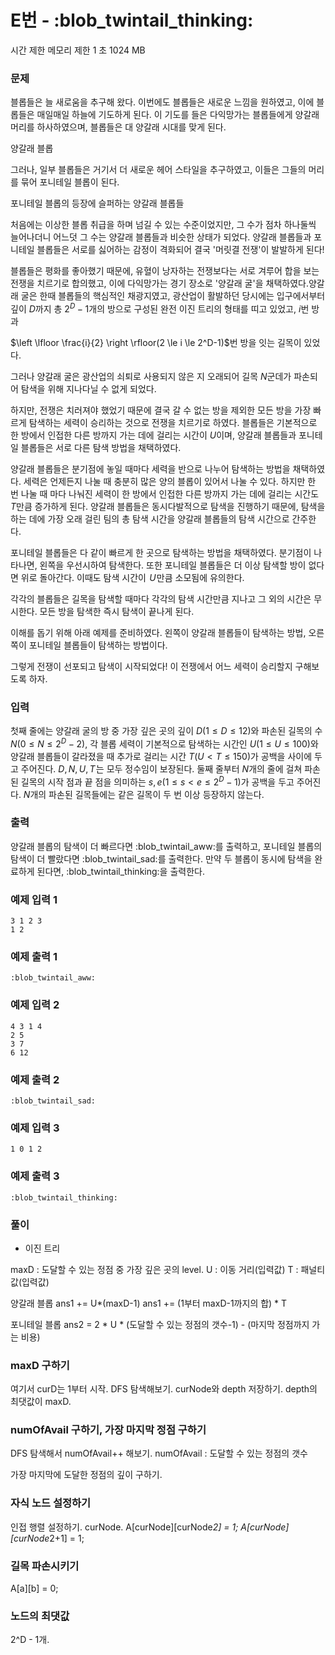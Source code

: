 # E번 - :blob_twintail_thinking:
시간 제한	메모리 제한
1 초	1024 MB
### 문제
블롭들은 늘 새로움을 추구해 왔다. 이번에도 블롭들은 새로운 느낌을 원하였고, 이에 블롭들은 매일매일 하늘에 기도하게 된다.
이 기도를 들은 다익망가는 블롭들에게 양갈래 머리를 하사하였으며, 블롭들은 대 양갈래 시대를 맞게 된다.




양갈래 블롭

그러나, 일부 블롭들은 거기서 더 새로운 헤어 스타일을 추구하였고, 이들은 그들의 머리를 묶어 포니테일 블롭이 된다.


포니테일 블롭의 등장에 슬퍼하는 양갈래 블롭들

처음에는 이상한 블롭 취급을 하며 넘길 수 있는 수준이었지만, 그 수가 점차 하나둘씩 늘어나더니 어느덧 그 수는 양갈래 블롭들과 비슷한 상태가 되었다.
양갈래 블롭들과 포니테일 블롭들은 서로를 싫어하는 감정이 격화되어 결국 '머릿결 전쟁'이 발발하게 된다!

블롭들은 평화를 좋아했기 때문에, 유혈이 낭자하는 전쟁보다는 서로 겨루어 합을 보는 전쟁을 치르기로 합의했고, 이에 다익망가는 경기 장소로 '양갈래 굴'을 채택하였다.양갈래 굴은 한때 블롭들의 핵심적인 채광지였고, 광산업이 활발하던 당시에는 입구에서부터 깊이 $D$까지 총 $2^D-1$개의 방으로 구성된 완전 이진 트리의 형태를 띠고 있었고, $i$번 방과 

$\left \lfloor \frac{i}{2} \right \rfloor(2 \le i \le 2^D-1)$번 방을 잇는 길목이 있었다.

그러나 양갈래 굴은 광산업의 쇠퇴로 사용되지 않은 지 오래되어 길목 $N$군데가 파손되어 탐색을 위해 지나다닐 수 없게 되었다.

하지만, 전쟁은 치러져야 했었기 때문에 결국 갈 수 없는 방을 제외한 모든 방을 가장 빠르게 탐색하는 세력이 승리하는 것으로 전쟁을 치르기로 하였다.
블롭들은 기본적으로 한 방에서 인접한 다른 방까지 가는 데에 걸리는 시간이 $U$이며, 양갈래 블롭들과 포니테일 블롭들은 서로 다른 탐색 방법을 채택하였다.

양갈래 블롭들은 분기점에 놓일 때마다 세력을 반으로 나누어 탐색하는 방법을 채택하였다. 세력은 언제든지 나눌 때 충분히 많은 양의 블롭이 있어서 나눌 수 있다. 하지만 한 번 나눌 때 마다 나눠진 세력이 한 방에서 인접한 다른 방까지 가는 데에 걸리는 시간도 $T$만큼 증가하게 된다.
양갈래 블롭들은 동시다발적으로 탐색을 진행하기 때문에, 탐색을 하는 데에 가장 오래 걸린 팀의 총 탐색 시간을 양갈래 블롭들의 탐색 시간으로 간주한다.

포니테일 블롭들은 다 같이 빠르게 한 곳으로 탐색하는 방법을 채택하였다. 분기점이 나타나면, 왼쪽을 우선시하여 탐색한다.
또한 포니테일 블롭들은 더 이상 탐색할 방이 없다면 위로 돌아간다. 이때도 탐색 시간이  $U$ 만큼 소모됨에 유의한다.

각각의 블롭들은 길목을 탐색할 때마다 각각의 탐색 시간만큼 지나고 그 외의 시간은 무시한다.
모든 방을 탐색한 즉시 탐색이 끝나게 된다.

이해를 돕기 위해 아래 예제를 준비하였다. 왼쪽이 양갈래 블롭들이 탐색하는 방법, 오른쪽이 포니테일 블롭들이 탐색하는 방법이다.




그렇게 전쟁이 선포되고 탐색이 시작되었다! 이 전쟁에서 어느 세력이 승리할지 구해보도록 하자.

### 입력
첫째 줄에는 양갈래 굴의 방 중 가장 깊은 곳의 깊이 $D(1 \le D \le 12)$와 파손된 길목의 수 $N(0 \le N \le 2^D-2)$,
각 블롭 세력이 기본적으로 탐색하는 시간인 $U(1 \le U \le 100)$와 양갈래 블롭들이 갈라졌을 때 추가로 걸리는 시간 $T(U < T \le 150)$가 공백을 사이에 두고 주어진다. $D, N, U, T$ 는 모두 정수임이 보장된다.
둘째 줄부터 $N$개의 줄에 걸쳐 파손된 길목의 시작 점과 끝 점을 의미하는 $s, e(1 \le s < e \le 2^D-1)$가 공백을 두고 주어진다. $N$개의 파손된 길목들에는 같은 길목이 두 번 이상 등장하지 않는다.

### 출력
양갈래 블롭의 탐색이 더 빠르다면 :blob_twintail_aww:를 출력하고, 포니테일 블롭의 탐색이 더 빨랐다면 :blob_twintail_sad:를 출력한다. 
만약 두 블롭이 동시에 탐색을 완료하게 된다면, :blob_twintail_thinking:을 출력한다.


### 예제 입력 1 
```
3 1 2 3
1 2
```
### 예제 출력 1 
```
:blob_twintail_aww:
```
### 예제 입력 2 
```
4 3 1 4
2 5
3 7
6 12
```
### 예제 출력 2 
```
:blob_twintail_sad:
```
### 예제 입력 3 
```
1 0 1 2
```
### 예제 출력 3 
```
:blob_twintail_thinking:
```

### 풀이
- 이진 트리


maxD : 도달할 수 있는 정점 중 가장 깊은 곳의 level.
U : 이동 거리(입력값)
T : 패널티 값(입력값)

양갈래 블롭
ans1 += U*(maxD-1)
ans1 += (1부터 maxD-1까지의 합) * T


포니테일 블롭
ans2 = 2 * U * (도달할 수 있는 정점의 갯수-1) - (마지막 정점까지 가는 비용)




### maxD 구하기
여기서 curD는 1부터 시작.
DFS 탐색해보기.
curNode와 depth 저장하기.
depth의 최댓값이 maxD.

### numOfAvail 구하기, 가장 마지막 정점 구하기
DFS 탐색해서 numOfAvail++ 해보기.
numOfAvail : 도달할 수 있는 정점의 갯수

가장 마지막에 도달한 정점의 깊이 구하기.

### 자식 노드 설정하기
인접 행렬 설정하기. curNode.
A[curNode][curNode*2] = 1;
A[curNode][curNode*2+1] = 1;

### 길목 파손시키기
A[a][b] = 0;

### 노드의 최댓값
2^D - 1개.